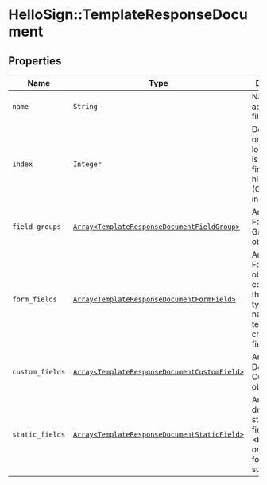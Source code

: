 # HelloSign::TemplateResponseDocument



## Properties

| Name | Type | Description | Notes |
| ---- | ---- | ----------- | ----- |
| `name` | ```String``` |  Name of the associated file.  |  |
| `index` | ```Integer``` |  Document ordering, the lowest index is displayed first and the highest last (0-based indexing).  |  |
| `field_groups` | [```Array<TemplateResponseDocumentFieldGroup>```](TemplateResponseDocumentFieldGroup.md) |  An array of Form Field Group objects.  |  |
| `form_fields` | [```Array<TemplateResponseDocumentFormField>```](TemplateResponseDocumentFormField.md) |  An array of Form Field objects containing the name and type of each named textbox and checkmark field.  |  |
| `custom_fields` | [```Array<TemplateResponseDocumentCustomField>```](TemplateResponseDocumentCustomField.md) |  An array of Document Custom Field objects.  |  |
| `static_fields` | [```Array<TemplateResponseDocumentStaticField>```](TemplateResponseDocumentStaticField.md) |  An array describing static overlay fields. &lt;b&gt;Note&lt;/b&gt; only available for certain subscriptions.  |  |

